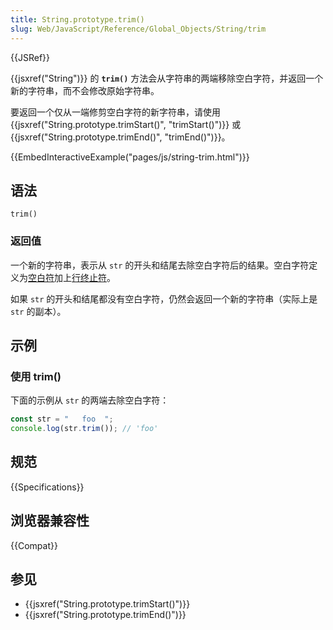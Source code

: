 ```yaml
---
title: String.prototype.trim()
slug: Web/JavaScript/Reference/Global_Objects/String/trim
---
```


{{JSRef}}

{{jsxref("String")}} 的 **`trim()`** 方法会从字符串的两端移除空白字符，并返回一个新的字符串，而不会修改原始字符串。

要返回一个仅从一端修剪空白字符的新字符串，请使用 {{jsxref("String.prototype.trimStart()", "trimStart()")}} 或 {{jsxref("String.prototype.trimEnd()", "trimEnd()")}}。

{{EmbedInteractiveExample("pages/js/string-trim.html")}}

## 语法

```js-nolint
trim()
```

### 返回值

一个新的字符串，表示从 `str` 的开头和结尾去除空白字符后的结果。空白字符定义为[空白符](/zh-CN/docs/Web/JavaScript/Reference/Lexical_grammar#空白符)加上[行终止符](/zh-CN/docs/Web/JavaScript/Reference/Lexical_grammar#行终止符)。

如果 `str` 的开头和结尾都没有空白字符，仍然会返回一个新的字符串（实际上是 `str` 的副本）。

## 示例

### 使用 trim()

下面的示例从 `str` 的两端去除空白字符：

```js
const str = "   foo  ";
console.log(str.trim()); // 'foo'
```

## 规范

{{Specifications}}

## 浏览器兼容性

{{Compat}}

## 参见

- {{jsxref("String.prototype.trimStart()")}}
- {{jsxref("String.prototype.trimEnd()")}}
